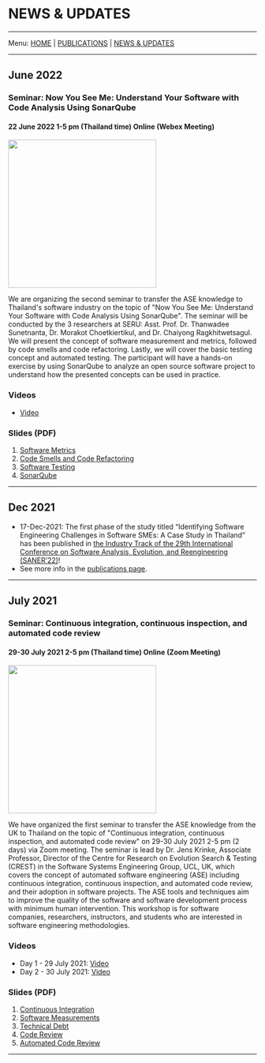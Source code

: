 # NEWS & UPDATES
---

Menu: [HOME](README.md) | [PUBLICATIONS](publications.md) | [NEWS & UPDATES](news.md)

---
## June 2022
### Seminar: Now You See Me: Understand Your Software with Code Analysis Using SonarQube
#### 22 June 2022 1-5 pm (Thailand time) Online (Webex Meeting)
<img width="300px" src="https://muict-seru.github.io/img/seminars/ASETSI_Workshop2_poster.jpeg" />

We are organizing the second seminar to transfer the ASE knowledge to Thailand's software industry on the topic of "Now You See Me: Understand Your Software with Code Analysis Using SonarQube". The seminar will be conducted by the 3 researchers at SERU: Asst. Prof. Dr. Thanwadee Sunetnanta, 
Dr. Morakot Choetkiertikul, and Dr. Chaiyong Ragkhitwetsagul. We will present the concept of software measurement and metrics, followed by code smells and code refactoring. Lastly, we will cover the basic testing concept and automated testing. The participant will have a hands-on exercise by using SonarQube to analyze an open source software project to understand how the presented concepts can be used in practice.

### Videos
- [Video](https://youtu.be/l1AiNj2VWkg)

### Slides (PDF)

1. [Software Metrics](https://drive.google.com/file/d/10zsNocdbQUwRCUlZxFF1vZe2-uLO6PKU/view?usp=sharing)
2. [Code Smells and Code Refactoring](https://drive.google.com/file/d/1Zs7jS4HgM4WMAofX4gKHI3oyLbyWj--K/view?usp=sharing)
3. [Software Testing](https://drive.google.com/file/d/1Zw55HtpWuC9p0MdueXCISIdcQ7fHvOYz/view?usp=sharing)
4. [SonarQube](https://drive.google.com/file/d/1ZzQAIFJiI1SCuN6f4WQGYzU8tYmEyy3g/view?usp=sharing)

---

## Dec 2021
* 17-Dec-2021: The first phase of the study titled “Identifying Software Engineering Challenges in Software SMEs: A Case Study in Thailand” has been published in [the Industry Track of the 29th International Conference on Software Analysis, Evolution, and Reengineering (SANER’22)](https://saner2022.uom.gr/)! 
* See more info in the [publications page](publications.md).

---

## July 2021
### Seminar: Continuous integration, continuous inspection, and automated code review
#### 29-30 July 2021 2-5 pm (Thailand time) Online (Zoom Meeting)
<img width="300px" src="https://muict-seru.github.io/img/seminars/ASETSI_Workshop1_poster.jpeg" />

We have organized the first seminar to transfer the ASE knowledge from the UK to Thailand on the topic of "Continuous integration, continuous inspection, and automated code review" on 29-30 July 2021 2-5 pm (2 days) via Zoom meeting. The seminar is lead by Dr. Jens Krinke, Associate Professor, Director of the Centre for Research on Evolution Search & Testing (CREST) in the Software Systems Engineering Group, UCL, UK, which covers the concept of automated software engineering (ASE) including continuous integration, continuous inspection, and automated code review, and their adoption in software projects. The ASE tools and techniques aim to improve the quality of the software and software development process with minimum human intervention. This workshop is for software companies, researchers, instructors, and students who are interested in software engineering methodologies. 

### Videos
- Day 1 - 29 July 2021: [Video](https://mediacentral.ucl.ac.uk/Play/68374)
- Day 2 - 30 July 2021: [Video](https://mediacentral.ucl.ac.uk/Play/68375)

### Slides (PDF)

1. [Continuous Integration](https://drive.google.com/file/d/1XiRRv9mQsHYy0vsj9tS0eb9IGlHElCKj/view?usp=sharing)
2. [Software Measurements](https://drive.google.com/file/d/1I0kNaXm7ij1hz1xlTaiSD05w9Nz-820F/view?usp=sharing)
3. [Technical Debt](https://drive.google.com/file/d/1i3BSeLT_SH1d5186ewb6Zh9HT_Ejw_ni/view?usp=sharing)
4. [Code Review](https://drive.google.com/file/d/15zacOZ_QljpAGrW64R67JfdFKjMVQ9bb/view?usp=sharing)
5. [Automated Code Review](https://drive.google.com/file/d/12znT6CHBy39AcztXhakRReouUbVFJjcv/view?usp=sharing)

---
